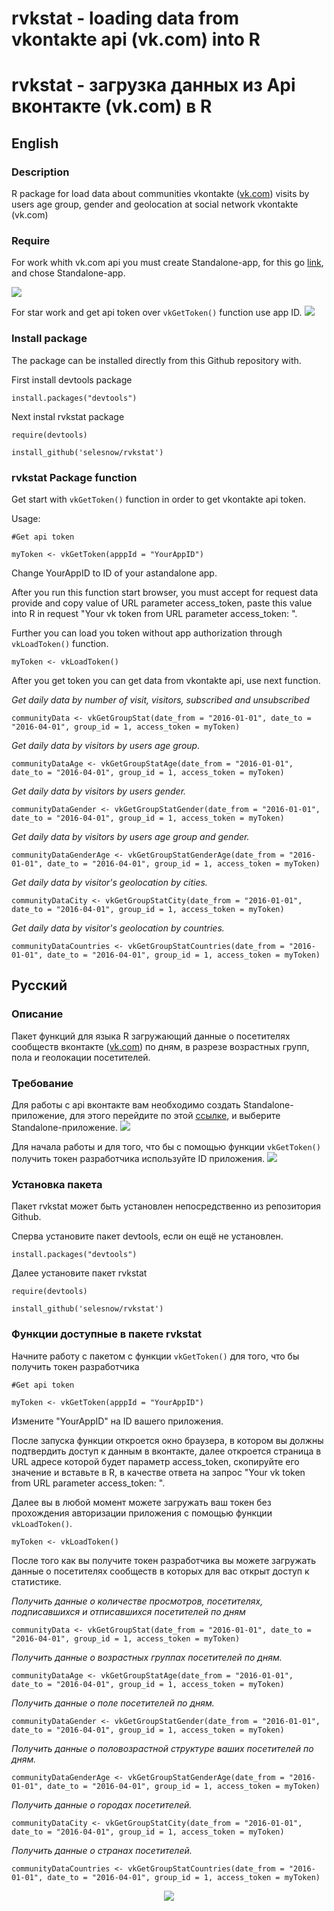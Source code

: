 # rvkstat - loading data from vkontakte api (vk.com) into R 
# rvkstat - загрузка данных из Api вконтакте (vk.com) в R 

## English
### Description
R package for load data about communities vkontakte ([vk.com](url)) visits by users age group, gender and geolocation at social network vkontakte (vk.com)

### Require
For work whith vk.com api you must create Standalone-app, for this go <a href="https://vk.com/editapp?act=create">link</a>, and chose Standalone-app.

<img src="http://picsee.net/upload/2016-04-29/ccbead79d129.png" data-canonical-src="http://picsee.net/upload/2016-04-29/ccbead79d129.png" style="max-width:100%;">

For star work and get api token over `vkGetToken()` function use app ID.
<img src="http://picsee.net/upload/2016-04-29/39ef5f2d1d09.png" data-canonical-src="http://picsee.net/upload/2016-04-29/39ef5f2d1d09.png" style="max-width:100%;">

### Install package
The package can be installed directly from this Github repository with.

First install devtools package

`install.packages("devtools")`

Next instal rvkstat package

`require(devtools)`

`install_github('selesnow/rvkstat')`

### rvkstat Package function

Get start with `vkGetToken()` function in order to get vkontakte api token.

Usage:

`#Get api token` 

`myToken <- vkGetToken(apppId = "YourAppID")`

Change YourAppID to ID of your astandalone app.

After you run this function start browser, you must accept for request data provide and copy value of URL parameter access_token, paste this value into R in request "Your vk token from URL parameter access_token: ".

Further you can load you token without app authorization through `vkLoadToken()` function.

`myToken <- vkLoadToken()`

After you get token you can get data from vkontakte api, use next function.

_Get daily data by number of visit, visitors, subscribed and unsubscribed_

`communityData <- vkGetGroupStat(date_from = "2016-01-01", date_to = "2016-04-01", group_id = 1, access_token = myToken)`

_Get daily data by visitors by users age group._

`communityDataAge <- vkGetGroupStatAge(date_from = "2016-01-01", date_to = "2016-04-01", group_id = 1, access_token = myToken)`

_Get daily data by visitors by users gender._

`communityDataGender <- vkGetGroupStatGender(date_from = "2016-01-01", date_to = "2016-04-01", group_id = 1, access_token = myToken)`

_Get daily data by visitors by users age group and gender._

`communityDataGenderAge <- vkGetGroupStatGenderAge(date_from = "2016-01-01", date_to = "2016-04-01", group_id = 1, access_token = myToken)`

_Get daily data by visitor's geolocation by cities._

`communityDataCity <- vkGetGroupStatCity(date_from = "2016-01-01", date_to = "2016-04-01", group_id = 1, access_token = myToken)`

_Get daily data by visitor's geolocation by countries._

`communityDataCountries <- vkGetGroupStatCountries(date_from = "2016-01-01", date_to = "2016-04-01", group_id = 1, access_token = myToken)`

## Русский
### Описание
Пакет функций для языка R загружающий данные о посетителях сообществ вконтакте ([vk.com](url)) по дням, в разрезе возрастных групп, пола и геолокации посетителей.

### Требование 
Для работы с api вконтакте вам необходимо создать Standalone-приложение, для этого перейдите по этой <a href="https://vk.com/editapp?act=create">ссылке</a>, и выберите Standalone-приложение. 
<img src="http://picsee.net/upload/2016-04-29/ccbead79d129.png" data-canonical-src="http://picsee.net/upload/2016-04-29/ccbead79d129.png" style="max-width:100%;">

Для начала работы и для того, что бы с помощью функции `vkGetToken()` получить токен разработчика используйте ID приложения.
<img src="http://picsee.net/upload/2016-04-29/39ef5f2d1d09.png" data-canonical-src="http://picsee.net/upload/2016-04-29/39ef5f2d1d09.png" style="max-width:100%;">


### Установка пакета
Пакет rvkstat может быть установлен непосредственно из репозитория Github.

Сперва установите пакет devtools, если он ещё не установлен.

`install.packages("devtools")`

Далее установите пакет rvkstat

`require(devtools)`

`install_github('selesnow/rvkstat')`

### Функции доступные в пакете rvkstat

Начните работу с пакетом с функции `vkGetToken()` для того, что бы получить токен разработчика

`#Get api token` 

`myToken <- vkGetToken(apppId = "YourAppID")`

Измените "YourAppID" на ID вашего приложения.

После запуска функции откроется окно браузера, в котором вы должны подтвердить доступ к данным в вконтакте, далее откроется страница в URL адресе которой будет параметр access_token, скопируйте его значение и вставьте в R, в качестве ответа на запрос "Your vk token from URL parameter access_token: ".

Далее вы в любой момент можете загружать ваш токен без прохождения авторизации приложения с помощью функции `vkLoadToken()`.

`myToken <- vkLoadToken()`

После того как вы получите токен разработчика вы можете загружать данные о посетителях сообществ в которых для вас открыт доступ к статистике.

_Получить данные о количестве просмотров, посетителях, подписавшихся и отписавшихся посетителей по дням_

`communityData <- vkGetGroupStat(date_from = "2016-01-01", date_to = "2016-04-01", group_id = 1, access_token = myToken)`

_Получить данные о возрастных группах посетителей по дням._

`communityDataAge <- vkGetGroupStatAge(date_from = "2016-01-01", date_to = "2016-04-01", group_id = 1, access_token = myToken)`

_Получить данные о поле посетителей по дням._

`communityDataGender <- vkGetGroupStatGender(date_from = "2016-01-01", date_to = "2016-04-01", group_id = 1, access_token = myToken)`

_Получить данные о половозрастной структуре ваших посетителей по дням._

`communityDataGenderAge <- vkGetGroupStatGenderAge(date_from = "2016-01-01", date_to = "2016-04-01", group_id = 1, access_token = myToken)`

_Получить данные о городах посетителей._

`communityDataCity <- vkGetGroupStatCity(date_from = "2016-01-01", date_to = "2016-04-01", group_id = 1, access_token = myToken)`

_Получить данные о странах посетителей._

`communityDataCountries <- vkGetGroupStatCountries(date_from = "2016-01-01", date_to = "2016-04-01", group_id = 1, access_token = myToken)`

<p align="center">
<img src="http://s017.radikal.ru/i444/1608/b7/989edcf88741.png" data-canonical-src="http://s017.radikal.ru/i444/1608/b7/989edcf88741.png" style="max-width:100%;">
</p>
